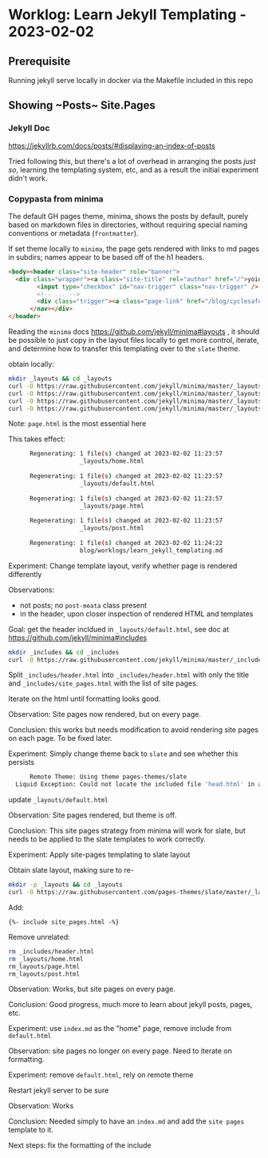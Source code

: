 # Worklog: Learn Jekyll Templating - 2023-02-02

## Prerequisite

Running jekyll serve locally in docker via the Makefile included in this repo

## Showing ~Posts~ Site.Pages


### Jekyll Doc

<https://jekyllrb.com/docs/posts/#displaying-an-index-of-posts>

Tried following this, but there's a lot of overhead in arranging the posts _just so_, learning the templating system, etc, and as a result the initial experiment didn't work.

### Copypasta from minima

The default GH pages theme, minima, shows the posts by default, purely based on markdown files in directories, without requiring special naming conventions or metadata (`frontmatter`).

If set theme locally to `minima`, the page gets rendered with links to md pages in subdirs; names appear to be based off of the h1 headers.
```html
<body><header class="site-header" role="banner">
  <div class="wrapper"><a class="site-title" rel="author" href="/">yoinkbird.github.io</a><nav class="site-nav">
        <input type="checkbox" id="nav-trigger" class="nav-trigger" />
        <!-- ... -->
        <div class="trigger"><a class="page-link" href="/blog/cyclesafe/webenable.html">Goal</a><a class="page-link" href="/blog/datalearn/misc.html">perldb</a><a class="page-link" href="/blog/datalearn/studynotes_kubernetes_docker.html">https://github.com/PipelineAI/pipeline/tree/master/docs/quickstart/kubernetes</a><a class="page-link" href="/blog/datalearn/studynotes_spark.html">Apache Spark</a><a class="page-link" href="/blog/worklogs/learn_jekyll_templating.html">Learn Jekyll Templating</a><a class="page-link" href="/blog/worklogs/overhaul_gh_pages.html">Overhaul of the GitHub Pages Website</a><a class="page-link" href="/">YoinkBird</a></div>
      </nav></div>
</header>
```

Reading the `minima` docs <https://github.com/jekyll/minima#layouts> , it should be possible to just copy in the layout files locally to get more control, iterate, and determine how to transfer this templating over to the `slate` theme.


obtain locally:
```bash
mkdir _layouts && cd _layouts
curl -O https://raw.githubusercontent.com/jekyll/minima/master/_layouts/home.html
curl -O https://raw.githubusercontent.com/jekyll/minima/master/_layouts/default.html
curl -O https://raw.githubusercontent.com/jekyll/minima/master/_layouts/page.html
curl -O https://raw.githubusercontent.com/jekyll/minima/master/_layouts/post.html
```

Note: `page.html` is the most essential here

This takes effect:
```bash
      Regenerating: 1 file(s) changed at 2023-02-02 11:23:57
                    _layouts/home.html
                    
      Regenerating: 1 file(s) changed at 2023-02-02 11:23:57
                    _layouts/default.html
                    
      Regenerating: 1 file(s) changed at 2023-02-02 11:23:57
                    _layouts/page.html
                    
      Regenerating: 1 file(s) changed at 2023-02-02 11:23:57
                    _layouts/post.html
                    
      Regenerating: 1 file(s) changed at 2023-02-02 11:24:22
                    blog/worklogs/learn_jekyll_templating.md

```

Experiment: Change template layout, verify whether page is rendered differently

Observations:

* not posts; no `post-meata` class present
* in the header, upon closer inspection of rendered HTML and templates


Goal: get the header incldued in `_layouts/default.html`, see doc at <https://github.com/jekyll/minima#includes>

```bash
mkdir _includes && cd _includes
curl -O https://raw.githubusercontent.com/jekyll/minima/master/_includes/header.html
```

Split `_includes/header.html` into `_includes/header.html` with only the title and `_includes/site_pages.html` with the list of site pages.

Iterate on the html until formatting looks good.

Observation: Site pages now rendered, but on every page.

Conclusion: this works but needs modification to avoid rendering site pages on each page. To be fixed later.

Experiment: Simply change theme back to `slate` and see whether this persists

```bash
      Remote Theme: Using theme pages-themes/slate
  Liquid Exception: Could not locate the included file 'head.html' in any of ["/srv/jekyll/_includes", "/tmp/jekyll-remote-theme-20230202-1-sa3ud/_includes"]. Ensure it exists in one of those directories and is not a symlink as those are not allowed in safe mode. in /_layouts/default.html
```

update `_layouts/default.html`


Observation: Site pages rendered, but theme is off. 

Conclusion: This site pages strategy from minima will work for slate, but needs to be applied to the slate templates to work correctly.

Experiment: Apply site-pages templating to slate layout

Obtain slate layout, making sure to re-
```bash
mkdir -p _layouts && cd _layouts
curl -O https://raw.githubusercontent.com/pages-themes/slate/master/_layouts/default.html
```

Add:
```
{%- include site_pages.html -%}
```

Remove unrelated:
```bash
rm _includes/header.html
rm _layouts/home.html
rm_layouts/page.html
rm_layouts/post.html
```


Observation: Works, but site pages on every page.

Conclusion: Good progress, much more to learn about jekyll posts, pages, etc.


Experiment: use `index.md` as the "home" page, remove include from `default.html`

Observation: site pages no longer on every page. Need to iterate on formatting.

Experiment: remove `default.html`, rely on remote theme

Restart jekyll server to be sure

Observation: Works

Conclusion: Needed simply to have an `index.md` and add the `site pages` template to it.

Next steps: fix the formatting of the include
